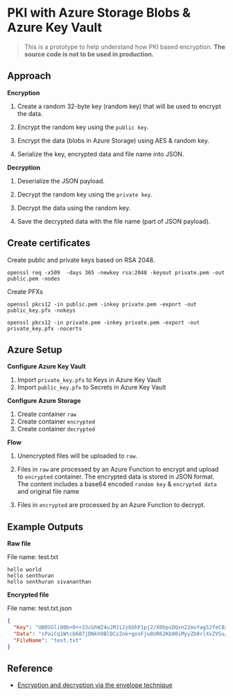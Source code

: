 # PKI with Azure Storage Blobs & Azure Key Vault

> This is a prototype to help understand how PKI based encryption.  **The source code is not to be used in production.**

## Approach

**Encryption**

1. Create a random 32-byte key (random key) that will be used to encrypt the data.

2. Encrypt the random key using the `public key`.

3. Encrypt the data (blobs in Azure Storage) using AES & random key.

4. Serialize the key, encrypted data and file name into JSON.

**Decryption**

1. Deserialize the JSON payload.

2. Decrypt the random key using the `private key`.

3. Decrypt the data using the random key.

4. Save the decrypted data with the file name (part of JSON payload).

## Create certificates

Create public and private keys based on RSA 2048.

```
openssl req -x509  -days 365 -newkey rsa:2048 -keyout private.pem -out public.pem -nodes
```

Create PFXs

```
openssl pkcs12 -in public.pem -inkey private.pem -export -out public_key.pfx -nokeys

openssl pkcs12 -in private.pem -inkey private.pem -export -out private_key.pfx -nocerts
```

## Azure Setup

**Configure Azure Key Vault**

1. Import `private_key.pfx` to Keys in Azure Key Vault
2. Import `public_key.pfx` to Secrets in Azure Key Vault

**Configure Azure Storage**

1. Create container `raw`
2. Create container `encrypted`
3. Create container `decrypted`

**Flow**

1. Unencrypted files will be uploaded to `raw`.

2. Files in `raw` are processed by an Azure Function to encrypt and upload to `encrypted` container.  The encrypted data is stored in JSON format.  The content includes a base64 encoded `random key` & `encrypted data` and original file name

3. Files in `encrypted` are processed by an Azure Function to decrypt.

## Example Outputs

**Raw file**

File name:  test.txt

```text
hello world
hello senthuran
hello senthuran sivananthan
```

**Encrypted file**

File name:  test.txt.json

```json
{
  "Key": "UB0SGli00b+0++33cGhWZ4uJMJi2z6bhF1pj2/X0bpsDQxn22mvYagSJfeC8xmOoakcbQ2FXT6jt4MtdLlHJVyBQCg2ERjPFjIJrRNUqowOTLU3Gd9D90Ecgqw7i7auW6xDBhi5R9sUjzGHZKNX9jWuzgDr/Ks0/GQJLSdqpFKbFor6mwONSbFtOXDRkNgOIJnvOou+M0DF72W60v+g3h7tkWg4+Ot0UbIzP/NXEUyX04ABofSXjtJB1E2q2WBQ8Sr/VhH0chGJ3Prj6Y4YlVUTH6kUwQt6B38wWFL0sKcYk80e51VkwtZmJh2T0X20ehKWwy554enhZqYwd7KUjkg==",
  "Data": "sPaiCq1Wtcb687jDNkh9BlQCz2nk+gosFju8UR62Kb00iMyyZb0rlXvZVSu/UyUV",
  "FileName": "test.txt"
}
```

## Reference

* [Encryption and decryption via the envelope technique](https://docs.microsoft.com/en-us/azure/storage/common/storage-client-side-encryption?tabs=dotnet)
